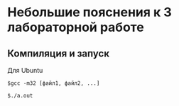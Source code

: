 # Небольшие пояснения к 3 лабораторной работе
## Компиляция и запуск
Для Ubuntu

<code>$gcc -m32 [файл1, файл2, ...]</code>

<code>$./a.out</code>
